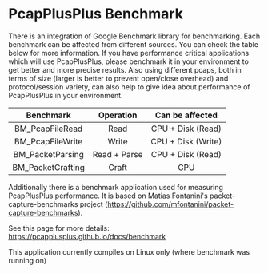PcapPlusPlus Benchmark
======================

There is an integration of Google Benchmark library for benchmarking. Each benchmark can be affected from different sources. You can check the table below for more information. If you have performance critical applications which will use PcapPlusPlus, please benchmark it in your environment to get better and more precise results. Also using different pcaps, both in terms of size (larger is better to prevent open/close overhead) and protocol/session variety, can also help to give idea about performance of PcapPlusPlus in your environment.

|     Benchmark     |   Operation   |  Can be affected  |
|:-----------------:|:-------------:|:-----------------:|
| BM_PcapFileRead   |     Read      | CPU + Disk (Read) |
| BM_PcapFileWrite  |     Write     | CPU + Disk (Write)|
| BM_PacketParsing  | Read + Parse  | CPU + Disk (Read) |
| BM_PacketCrafting |     Craft     |       CPU         |

Additionally there is a benchmark application used for measuring PcapPlusPlus performance. It is based on Matias Fontanini's packet-capture-benchmarks project (https://github.com/mfontanini/packet-capture-benchmarks).

See this page for more details: https://pcapplusplus.github.io/docs/benchmark

This application currently compiles on Linux only (where benchmark was running on)
